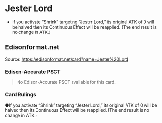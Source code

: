 # Jester Lord

*   If you activate “Shrink” targeting “Jester Lord,” its original ATK of 0 will be halved then its Continuous Effect will be reapplied. (The end result is no change in ATK.)

## Edisonformat.net

Source: https://edisonformat.net/card?name=Jester%20Lord

### Edison-Accurate PSCT

> No Edison-Accurate PSCT available for this card.

### Card Rulings

●If you activate “Shrink” targeting “Jester Lord,” its original ATK of 0 will be halved then its Continuous Effect will be reapplied. (The end result is no change in ATK.)
            